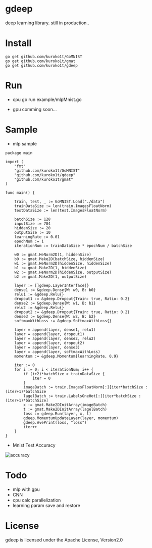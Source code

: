 # gdeep
deep learning library. still in production..

# Install

```
go get github.com/kuroko1t/GoMNIST
go get github.com/kuroko1t/gmat
go get github.com/kuroko1t/gdeep
```

# Run

* cpu
go run example/mlpMnist.go

* gpu
comming soon...

# Sample

* mlp sample

```golang
package main

import (
	"fmt"
	"github.com/kuroko1t/GoMNIST"
	"github.com/kuroko1t/gdeep"
	"github.com/kuroko1t/gmat"
)

func main() {

	train, test, _ := GoMNIST.Load("./data")
	trainDataSize := len(train.ImagesFloatNorm)
	testDataSize := len(test.ImagesFloatNorm)

	batchSize := 128
	inputSize := 784
	hiddenSize := 20
	outputSize := 10
	learningRate := 0.01
	epochNum := 1
	iterationNum := trainDataSize * epochNum / batchSize

	w0 := gmat.HeNorm2D(1, hiddenSize)
	b0 := gmat.Make2D(batchSize, hiddenSize)
	w1 := gmat.HeNorm2D(hiddenSize, hiddenSize)
	b1 := gmat.Make2D(1, hiddenSize)
	w2 := gmat.HeNorm2D(hiddenSize, outputSize)
	b2 := gmat.Make2D(1, outputSize)

	layer := []gdeep.LayerInterface{}
	dense1 := &gdeep.Dense{W: w0, B: b0}
	relu1 := &gdeep.Relu{}
	dropout1 := &gdeep.Dropout{Train: true, Ratio: 0.2}
	dense2 := &gdeep.Dense{W: w1, B: b1}
	relu2 := &gdeep.Relu{}
	dropout2 := &gdeep.Dropout{Train: true, Ratio: 0.2}
	dense3 := &gdeep.Dense{W: w2, B: b2}
	softmaxWithLoss := &gdeep.SoftmaxWithLoss{}

	layer = append(layer, dense1, relu1)
	layer = append(layer, dropout1)
	layer = append(layer, dense2, relu2)
	layer = append(layer, dropout2)
	layer = append(layer, dense3)
	layer = append(layer, softmaxWithLoss)
	momentum := &gdeep.Momentum{learningRate, 0.9}

	iter := 0
	for i := 0; i < iterationNum; i++ {
		if (i+2)*batchSize > trainDataSize {
			iter = 0
		}
		imageBatch := train.ImagesFloatNorm[:][iter*batchSize : (iter+1)*batchSize
		lagelBatch := train.LabelsOneHot[:][iter*batchSize : (iter+1)*batchSize]
		x := gmat.Make2DInitArray(imageBatch)
		t := gmat.Make2DInitArray(lagelBatch)
		loss := gdeep.Run(layer, x, t)
		gdeep.MomentumUpdateLayer(layer, momentum)
		gdeep.AvePrint(loss, "loss")
		iter++
	}
}

```

* Mnist Test Accuracy

![accuracy](https://raw.githubusercontent.com/kuroko1t/gdeep/master/img/accuracy.png)

# Todo

* mlp with gpu
* CNN
* cpu calc parallelization
* learning param save and restore

# License

gdeep is licensed under the Apache License, Version2.0
